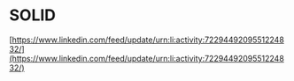 # SOLID

[https://www.linkedin.com/feed/update/urn:li:activity:7229449209551224832/](https://www.linkedin.com/feed/update/urn:li:activity:7229449209551224832/)
